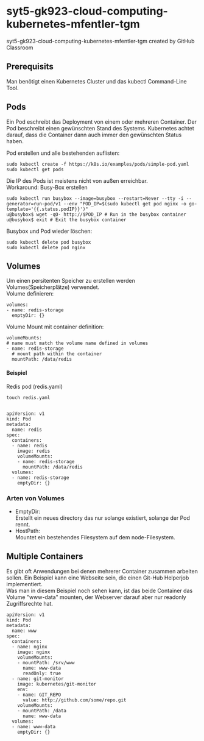 # syt5-gk923-cloud-computing-kubernetes-mfentler-tgm
syt5-gk923-cloud-computing-kubernetes-mfentler-tgm created by GitHub Classroom

## Prerequisits
Man benötigt einen Kubernetes Cluster und das kubectl Command-Line Tool.

## Pods
Ein Pod eschreibt das Deployment von einem oder mehreren Container. Der Pod beschreibt einen gewünschten Stand des Systems. Kubernetes achtet darauf, dass die Container dann auch immer den gewünschten Status haben.  

Pod erstellen und alle bestehenden auflisten: 

    sudo kubectl create -f https://k8s.io/examples/pods/simple-pod.yaml
    sudo kubectl get pods
Die IP des Pods ist meistens nicht von außen erreichbar.  
Workaround: Busy-Box erstellen

    sudo kubectl run busybox --image=busybox --restart=Never --tty -i --generator=run-pod/v1 --env "POD_IP=$(sudo kubectl get pod nginx -o go-template='{{.status.podIP}}')"
    u@busybox$ wget -qO- http://$POD_IP # Run in the busybox container
    u@busybox$ exit # Exit the busybox container
Busybox und Pod wieder löschen:

    sudo kubectl delete pod busybox
    sudo kubectl delete pod nginx
## Volumes
Um einen persitenten Speicher zu erstellen werden Volumes(Speicherplätze) verwendet.  
Volume definieren:

    volumes:
    - name: redis-storage
      emptyDir: {}
Volume Mount mit container definition:

    volumeMounts:
    # name must match the volume name defined in volumes
    - name: redis-storage
      # mount path within the container
      mountPath: /data/redis
#### Beispiel
Redis pod (redis.yaml)

    touch redis.yaml
    
    
    apiVersion: v1
    kind: Pod
    metadata:
      name: redis
    spec:
      containers:
      - name: redis
        image: redis
        volumeMounts:
        - name: redis-storage
          mountPath: /data/redis
      volumes:
      - name: redis-storage
        emptyDir: {}
### Arten von Volumes
 - EmptyDir:  
 Erstellt ein neues directory das nur solange existiert, solange der Pod rennt.
 - HostPath:  
 Mountet ein bestehendes Filesystem auf dem node-Filesystem.

## Multiple Containers
Es gibt oft Anwendungen bei denen mehrerer Container zusammen arbeiten sollen. Ein Beispiel kann eine Webseite sein, die einen Git-Hub Helperjob implementiert.  
Was man in diesem Beispiel noch sehen kann, ist das beide Container das Volume "www-data" mounten, der Webserver darauf aber nur readonly Zugriffsrechte hat. 

    apiVersion: v1
    kind: Pod
    metadata:
      name: www
    spec:
      containers:
      - name: nginx
        image: nginx
        volumeMounts:
        - mountPath: /srv/www
          name: www-data
          readOnly: true
      - name: git-monitor
        image: kubernetes/git-monitor
        env:
        - name: GIT_REPO
          value: http://github.com/some/repo.git
        volumeMounts:
        - mountPath: /data
          name: www-data
      volumes:
      - name: www-data
        emptyDir: {}
